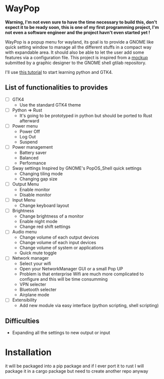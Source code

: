 # WayPop

**Warning, I'm not even sure to have the time necessary to build this,
don't expect it to be ready soon, this is one of my first programming project,
I'm not even a software engineer and the project havn't even started yet !**

WayPop is a popup menu for wayland, its goal is to provide a GNOME like quick setting
window to manage all the different stuffs in a compact way with expandable area.
It should also be able to let the user add some features via a configuration file.
This project is inspired from a [mockup](https://gitlab.gnome.org/Teams/Design/os-mockups/-/commit/f07e260f25afb96dcfa7fcf4401a47c73bdc8f72) submitted by a graphic designer to the GNOME
shell gtilab repository.

I'll use [this tutorial](https://github.com/Taiko2k/GTK4PythonTutorial) to start learning python and GTK4. 
## List of functionalities to provides
- [ ] GTK4
    - Use the standard GTK4 theme
- [ ] Python => Rust  
    - It's going to be prototyped in python but should be ported to Rust afterward
- [ ] Power menu
    - Power Off
    - Log Out
    - Suspend
- [ ] Power management
    - Battery saver
    - Balanced
    - Performance
- [ ] Sway settings
    Inspired by GNOME's PopOS_Shell quick settings
    - Changing tiling mode
    - Changing gap size
- [ ] Output Menu
    - Enable monitor
    - Disable monitor
- [ ] Input Menu
    - Change keyboard layout
- [ ] Brightness
    - Change brightness of a monitor
    - Enable night mode
    - Change red shift settings
- [ ] Audio menu
    - Change volume of each output devices
    - Change volume of each input devices
    - Change volume of system or applications
    - Quick mute toggle
- [ ] Network manager
    - Select your wifi
    - Open your NetworkManager GUI or a small Pop UP
    - Problem is that enterprise Wifi are much more complicated to configure and this will be time consumming
    - VPN selecter
    - Bluetooth selecter
    - Airplane mode
- [ ] Extensibility
    - Add new module via easy interface (python scripting, shell scripting)
## Difficulties
- Expanding all the settings to new output or input
# Installation
it will be packaged into a pip package and if I ever port it to rust I will package it in a cargo package but need to create another repo anyway
